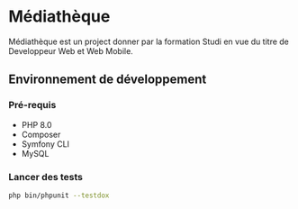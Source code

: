# Médiathèque

Médiathèque est un project donner par la formation Studi en vue du titre de Developpeur Web et Web Mobile.

## Environnement de développement

### Pré-requis

 * PHP 8.0
 * Composer
 * Symfony CLI
 * MySQL

### Lancer des tests

```bash
php bin/phpunit --testdox
```